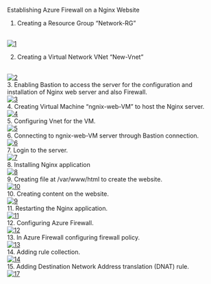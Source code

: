 Establishing Azure Firewall on a Nginx Website
1.	Creating a Resource Group  “Network-RG” 
<br>
<a href="https://ibb.co/4mjKmJy"><img src="https://i.ibb.co/7YGjYbc/1.png" alt="1" border="0" /></a><br>

2.	Creating a Virtual Network VNet “New-Vnet”
<br>
<a href="https://ibb.co/2tXzYJ3"><img src="https://i.ibb.co/FwGQqp4/2.png" alt="2" border="0" /></a>
<br>
3.	Enabling Bastion to access the server for the configuration and installation of Nginx web server and also Firewall.
<br>
<a href="https://ibb.co/ZfjtTHC"><img src="https://i.ibb.co/HKS1gNQ/3.png" alt="3" border="0" /></a>
<br>
4.	Creating Virtual Machine “ngnix-web-VM” to host the Nginx server.
<br>
<a href="https://ibb.co/729HC2h"><img src="https://i.ibb.co/hDqk9D0/4.png" alt="4" border="0" /></a>
<br>
5.	Configuring Vnet for the VM.
<br>
<a href="https://ibb.co/R99yRn4"><img src="https://i.ibb.co/KXXwTZz/5.png" alt="5" border="0" /></a>
<br>
6.	Connecting to ngnix-web-VM server through Bastion connection.
<br>
<a href="https://ibb.co/rHsqkgR"><img src="https://i.ibb.co/zZJCs1T/6.png" alt="6" border="0" /></a>
<br>
7.	Login to the server.
<br>
<a href="https://ibb.co/QQLht5F"><img src="https://i.ibb.co/2hxRHb7/7.png" alt="7" border="0" /></a>
<br>
8.	Installing Nginx application
<br>
<a href="https://ibb.co/SVRNsbH"><img src="https://i.ibb.co/Yfp2RmJ/8.png" alt="8" border="0" /></a>
<br>
9.	Creating file at /var/www/html to create the website.
<br>
<a href="https://imgbb.com/"><img src="https://i.ibb.co/fxxzdvD/10.png" alt="10" border="0" /></a>
<br>
10.	Creating content on the website.
<br>
<a href="https://ibb.co/nzqYKcR"><img src="https://i.ibb.co/RzGsJ07/9.png" alt="9" border="0" /></a>
<br>
11.	Restarting the Nginx application.
<br>
<a href="https://ibb.co/yXbcsgf"><img src="https://i.ibb.co/rm1Ry57/11.png" alt="11" border="0" /></a>
<br>
12.	Configuring Azure Firewall.
<br>
<a href="https://ibb.co/zNk8NDP"><img src="https://i.ibb.co/vDtsDRL/12.png" alt="12" border="0" /></a>
<br>
13.	In Azure Firewall configuring firewall policy.
<br>
<a href="https://ibb.co/VY3bmDv"><img src="https://i.ibb.co/KxmBw79/13.png" alt="13" border="0" /></a>
<br>
14.	Adding rule collection.
<br>
<a href="https://ibb.co/hFv7CRF"><img src="https://i.ibb.co/QvGbXFv/14.png" alt="14" border="0" /></a>
<br>
15.	Adding Destination Network Address translation (DNAT) rule.
<br>
<a href="https://imgbb.com/"><img src="https://i.ibb.co/jyWJXD8/17.png" alt="17" border="0" /></a>
<br>
